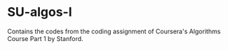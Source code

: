# SU-algos-I
Contains the codes from the coding assignment of Coursera's Algorithms Course Part 1 by Stanford.
